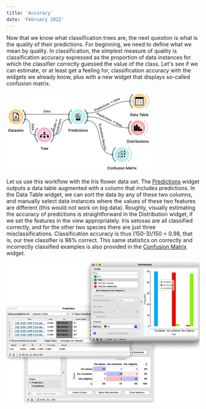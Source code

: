 ```yaml
---
title: 'Accuracy'
date: 'February 2022'
---
```


Now that we know what classification trees are, the next question is what is the quality of their predictions. For beginning, we need to define what we mean by quality. In classification, the simplest measure of quality is classification accuracy expressed as the proportion of data instances for which the classifier correctly guessed the value of the class. Let's see if we can estimate, or at least get a feeling for, classification accuracy with the widgets we already know, plus with a new widget that displays so-called confusion matrix.

![](workflow.png)

Let us use this workflow with the Iris flower data set. The [Predictions](https://orangedatamining.com/widget-catalog/evaluate/predictions/) widget outputs a data table augmented with a column that includes predictions. In the Data Table widget, we can sort the data by any of these two columns, and manually select data instances where the values of these two features are different (this would not work on big data). Roughly, visually estimating the accuracy of predictions is straightforward in the Distribution widget, if we set the features in the view appropriately. Iris setosas are all classified correctly, and for the other two species there are just three misclassifications. Classification accuracy is thus (150-3)/150 = 0.98, that is, our tree classifier is 98% correct. This same statistics on correctly and incorrectly classified examples is also provided in the [Confusion Matrix](https://orangedatamining.com/widget-catalog/evaluate/confusionmatrix/) widget.

![](predictions.png)

